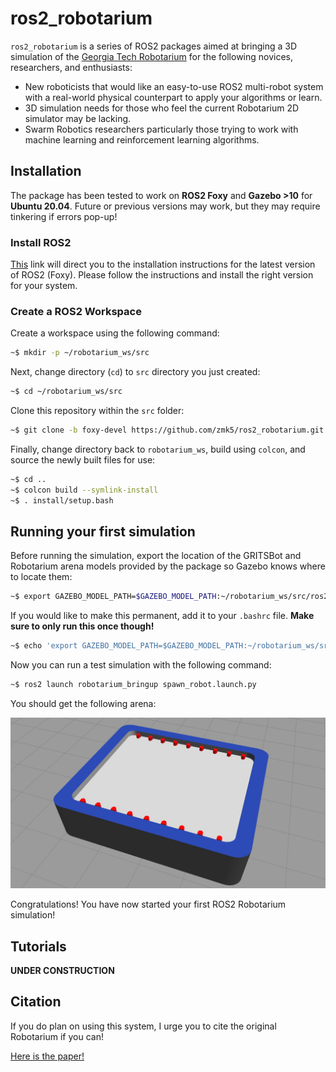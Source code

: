 # ros2_robotarium

`ros2_robotarium` is a series of ROS2 packages aimed at bringing a 3D simulation of the [Georgia Tech Robotarium](https://www.robotarium.gatech.edu/) for the following novices, researchers, and enthusiasts:

* New roboticists that would like an easy-to-use ROS2 multi-robot system with a real-world physical counterpart to apply your algorithms or learn.
* 3D simulation needs for those who feel the current Robotarium 2D simulator may be lacking.
* Swarm Robotics researchers particularly those trying to work with machine learning and reinforcement learning algorithms.

## Installation

The package has been tested to work on **ROS2 Foxy** and **Gazebo >10** for **Ubuntu 20.04**. Future or previous versions may work, but they may require tinkering if errors pop-up!

### Install ROS2

[This](https://index.ros.org/doc/ros2/Installation/Foxy/) link will direct you to the installation instructions for the latest version of ROS2 (Foxy). Please follow the instructions and install the right version for your system.

### Create a ROS2 Workspace

Create a workspace using the following command:

```bash
~$ mkdir -p ~/robotarium_ws/src
```

Next, change directory (`cd`) to `src` directory you just created:

```bash
~$ cd ~/robotarium_ws/src
```

Clone this repository within the `src` folder:

```bash
~$ git clone -b foxy-devel https://github.com/zmk5/ros2_robotarium.git
```

Finally, change directory back to `robotarium_ws`, build using `colcon`, and source the newly built files for use:

```bash
~$ cd ..
~$ colcon build --symlink-install
~$ . install/setup.bash
```

## Running your first simulation

Before running the simulation, export the location of the GRITSBot and Robotarium arena models provided by the package so Gazebo knows where to locate them:

```bash
~$ export GAZEBO_MODEL_PATH=$GAZEBO_MODEL_PATH:~/robotarium_ws/src/ros2_robotarium/robotarium_gazebo/models
```

If you would like to make this permanent, add it to your `.bashrc` file. **Make sure to only run this once though!**

```bash
~$ echo 'export GAZEBO_MODEL_PATH=$GAZEBO_MODEL_PATH:~/robotarium_ws/src/ros2_robotarium/robotarium_gazebo/models' >> ~/.bashrc
```

Now you can run a test simulation with the following command:

```bash
~$ ros2 launch robotarium_bringup spawn_robot.launch.py
```

You should get the following arena:

![You're first ROS2 Robotarium simulation!](robotarium_docs/images/first_sim.jpg)

Congratulations! You have now started your first ROS2 Robotarium simulation!


## Tutorials

**UNDER CONSTRUCTION**

## Citation

If you do plan on using this system, I urge you to cite the original Robotarium if you can!

[Here is the paper!](https://liwanggt.github.io/files/Robotarium_CSM_Impact.pdf)
